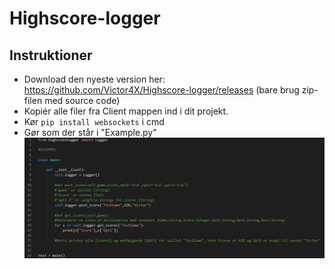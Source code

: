 # Highscore-logger

## Instruktioner
* Download den nyeste version her: https://github.com/Victor4X/Highscore-logger/releases (bare brug zip-filen med source code)
* Kopiér alle filer fra Client mappen ind i dit projekt.
* Kør `pip install websockets` i cmd
* Gør som der står i "Example.py"
![Alt text](Billede_til_readme.png?raw=true "Eksempel")
